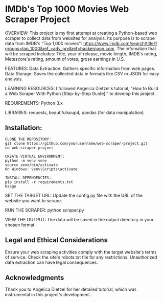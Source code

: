 
# IMDb's Top 1000 Movies Web Scraper Project

OVERVIEW:
This project is my first attempt at creating a Python-based web scraper to collect data from websites for analysis. 
Its purpose is to scrape data from IMDB's "Top 1,000 movies": https://www.imdb.com/search/title/?groups=top_1000&ref_=adv_prv&ref=hackernoon.com.
The infomation that will be scraped includes: Title, year of release, movie length, IMDB's rating, Metascore's rating, amount of votes, gross earnings in U.S. 

FEATURES:
Data Extraction: Gathers specific information from web pages.
Data Storage: Saves the collected data in formats like CSV or JSON for easy analysis.

LEARNING RESOURCES:
I followed Angelica Dietzel's tutorial, "How to Build a Web Scraper With Python [Step-by-Step Guide]," to develop this project.

REQUIREMENTS:
Python 3.x

LIBRARIES:
requests, 
beautifulsoup4,
pandas (for data manipulation)


## Installation:
```
CLONE THE REPOSITORY:
git clone https://github.com/yourusername/web-scraper-project.git
cd web-scraper-project

CREATE VIRTUAL ENVIRONMENT:
python -m venv venv
source venv/bin/activate  
On Windows: venv\Scripts\activate

INSTALL DEPENDENCIES:
pip install -r requirements.txt
Usage
```

SET THE TARGET URL:
Update the config.py file with the URL of the website you want to scrape.

RUN THE SCRAPER:
python scraper.py

VIEW THE OUTPUT:
The data will be saved in the output directory in your chosen format.


## Legal and Ethical Considerations
Ensure your web scraping activities comply with the target website's terms of service. Check the site's robots.txt file for any restrictions. Unauthorized data extraction can have legal consequences.

## Acknowledgments
Thank you to Angelica Dietzel for her detailed tutorial, which was instrumental in this project's development.
